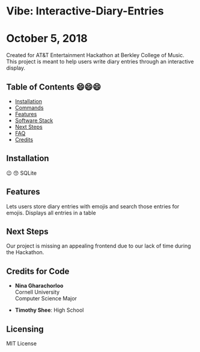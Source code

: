 # Vibe: Interactive-Diary-Entries
  
# October 5, 2018  
Created for AT&T Entertainment Hackathon at Berkley College of Music.  
This project is meant to help users write diary entries through an interactive display.
## Table of Contents  :smile::smile::smile:
- [Installation](#installation)  
- [Commands](#commands)  
- [Features](#features)
- [Software Stack](#software-stack)
- [Next Steps](#next-steps)  
- [FAQ](#faq)  
- [Credits](#credits)  
## Installation
:wink: :kissing_smiling_eyes:
SQLite    
## Features  
Lets users store diary entries with emojis and search those entries for emojis. Displays all entries in a table
## Next Steps  
Our project is missing an appealing frontend due to our lack of time during the Hackathon.
## Credits for Code
- **Nina Gharachorloo**  
  Cornell University   
  Computer Science Major  

- **Timothy Shee**:  High School
## Licensing  
  MIT License
